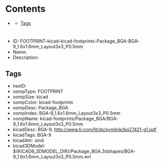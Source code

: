 



Contents
========

* [](#)
	* [Tags](#tags)

# 

- ID: FOOTPRINT-kicad-kicad-footprints-Package_BGA-BGA-9_1.6x1.6mm_Layout3x3_P0.5mm
- Name: 
- Description: 

## Tags

- hexID: 
- oompType: FOOTPRINT
- oompSize: kicad
- oompColor: kicad-footprints
- oompDesc: Package_BGA
- oompIndex: BGA-9_1.6x1.6mm_Layout3x3_P0.5mm
- oompName: kicad-footprints/Package_BGA/BGA-9_1.6x1.6mm_Layout3x3_P0.5mm
- kicadDesc: BGA-9, http://www.ti.com/lit/ds/symlink/bq27421-g1.pdf
- kicadTags: BGA-9
- kicadAttr: smd
- kicad3DModel: ${KICAD6_3DMODEL_DIR}/Package_BGA.3dshapes/BGA-9_1.6x1.6mm_Layout3x3_P0.5mm.wrl
